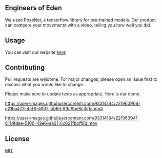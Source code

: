 ## Engineers of Eden ##
 We used PoseNet, a tensorflow library for pre-trained models. Our product can compare your movements with a video, telling you how well you did. 


## Usage
You can visit our website [here](https://fabulous-biscochitos-79e2f4.netlify.app)

## Contributing

Pull requests are welcome. For major changes, please open an issue first
to discuss what you would like to change.

Please make sure to update tests as appropriate.
Here is our demo: 

https://user-images.githubusercontent.com/93314184/221963904-e21ba473-4cf6-4907-bb8d-83c9be8c3c1a.mp4



https://user-images.githubusercontent.com/93314184/221963941-811dfdee-5100-49e6-aa31-6c021fbbff8d.mov



## License

[MIT](https://choosealicense.com/licenses/mit/)
